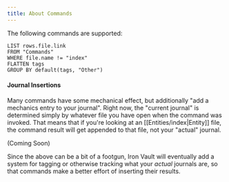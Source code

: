 ```yaml
---
title: About Commands
---
```

The following commands are supported:

```dataview
LIST rows.file.link
FROM "Commands"
WHERE file.name != "index"
FLATTEN tags
GROUP BY default(tags, "Other")
```

#### Journal Insertions

Many commands have some mechanical effect, but additionally "add a mechanics entry to your journal". Right now, the "current journal" is determined simply by whatever file you have open when the command was invoked. That means that if you're looking at an [[Entities/index|Entity]] file, the command result will get appended to that file, not your "actual" journal.

(Coming Soon)

Since the above can be a bit of a footgun, Iron Vault will eventually add a system for tagging or otherwise tracking what your _actual_ journals are, so that commands make a better effort of inserting their results.
